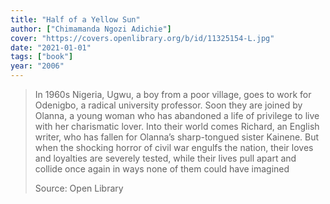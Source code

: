 ```yaml
---
title: "Half of a Yellow Sun"
author: ["Chimamanda Ngozi Adichie"]
cover: "https://covers.openlibrary.org/b/id/11325154-L.jpg"
date: "2021-01-01"
tags: ["book"]
year: "2006"
---
```


> In 1960s Nigeria, Ugwu, a boy from a poor village, goes to work for Odenigbo, a radical university professor. Soon they are joined by Olanna, a young woman who has abandoned a life of privilege to live with her charismatic lover. Into their world comes Richard, an English writer, who has fallen for Olanna’s sharp-tongued sister Kainene. But when the shocking horror of civil war engulfs the nation, their loves and loyalties are severely tested, while their lives pull apart and collide once again in ways none of them could have imagined
>
> Source: Open Library
